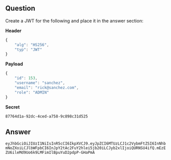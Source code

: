 ## Question

Create a JWT for the following and place it in the answer section:

**Header**

```js
{
    "alg": "HS256",
    "typ": "JWT"
}
```

**Payload**

```js
{
    "id": 153,
    "username": "sanchez",
    "email": "rick@sanchez.com",
    "role": "ADMIN"
}
```

**Secret**

```
87764d1a-92dc-4ced-a758-9c898c31d525
```

## Answer

`eyJhbGciOiJIUzI1NiIsInR5cCI6IkpXVCJ9.eyJpZCI6MTUzLCJ1c2VybmFtZSI6InNhbmNoZXoiLCJlbWFpbCI6InJpY2tAc2FuY2hlei5jb20iLCJyb2xlIjoiQURNSU4ifQ.mEzEZU6ileMd9Uo6k9LMFimIlBpuYuD2pdpP-GHaPmA`
